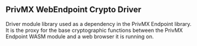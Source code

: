 ## PrivMX WebEndpoint Crypto Driver
Driver module library used as a dependency in the PrivMX Endpoint library. 
It is the proxy for the base cryptographic functions between the PrivMX Endpoint WASM module and a web browser it is running on.